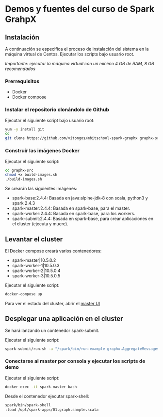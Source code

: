 # Demos y fuentes del curso de Spark GrahpX

## Instalación

A continuación se especifica el proceso de instalación del sistema en la máquina virtual de Centos.
Ejecutar los scripts bajo usuario root.

*Importante: ejecutar la máquina virtual con un mínimo 4 GB de RAM, 8 GB recomendados*

### Prerrequisitos

* Docker
* Docker compose

### Instalar el repositorio clonándolo de Github

Ejecutar el siguiente script bajo usuario root:

```sh
yum -y install git
cd
git clone https://github.com/vitongos/mbitschool-spark-graphx graphx-src
```

### Construir las imágenes Docker

Ejecutar el siguiente script:

```sh
cd graphx-src
chmod +x build-images.sh
./build-images.sh
```

Se crearán las siguientes imágenes:

* spark-base:2.4.4: Basada en java:alpine-jdk-8 con scala, python3 y spark 2.4.3
* spark-master:2.4.4: Basada en spark-base, para el master.
* spark-worker:2.4.4: Basada en spark-base, para los workers.
* spark-submit:2.4.4: Basada en spark-base, para crear aplicaciones en el cluster (ejecuta y muere).

## Levantar el cluster

El Docker compose creará varios contenedores:

* spark-master|10.5.0.2
* spark-worker-1|10.5.0.3
* spark-worker-2|10.5.0.4
* spark-worker-3|10.5.0.5

Ejecutar el siguiente script:

```sh
docker-compose up
```

Para ver el estado del cluster, abrir el [master UI](http://localhost:5080) 

## Desplegar una aplicación en el cluster

Se hará lanzando un contenedor spark-submit.

Ejecutar el siguiente script:

```sh
spark-submit/run.sh -a "/spark/bin/run-example graphx.AggregateMessagesExample"
```

### Conectarse al master por consola y ejecutar los scripts de demo

Ejecutar el siguiente script:

```sh
docker exec -it spark-master bash
```

Desde el contenedor ejecutar spark-shell:

```sh
spark/bin/spark-shell
:load /opt/spark-apps/01.graph.sample.scala
```
